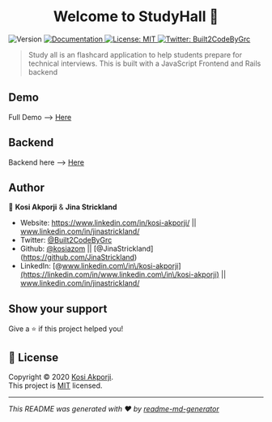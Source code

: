 <h1 align="center">Welcome to StudyHall 👋</h1>
<p>
  <img alt="Version" src="https://img.shields.io/badge/version-0.1.0-blue.svg?cacheSeconds=2592000" />
  <a href="https://github.com/kosiazom/mod3-study-hall-BACKEND" target="_blank">
    <img alt="Documentation" src="https://img.shields.io/badge/documentation-yes-brightgreen.svg" />
  </a>
  <a href="(https://choosealicense.com/licenses/mit/#)" target="_blank">
    <img alt="License: MIT" src="https://img.shields.io/badge/License-MIT-yellow.svg" />
  </a>
  <a href="https://twitter.com/Built2CodeByGrc" target="_blank">
    <img alt="Twitter: Built2CodeByGrc" src="https://img.shields.io/twitter/follow/Built2CodeByGrc.svg?style=social" />
  </a>
</p>

> Study all is an flashcard application to help students prepare for technical interviews. This is built with a JavaScript Frontend and Rails backend

## Demo
Full Demo --> [Here](https://youtu.be/wyz6vUxO1mE)

## Backend
 Backend here --> [Here](https://github.com/kosiazom/mod3-study-hall-BACKEND)

## Author

👤 **Kosi Akporji** & **Jina Strickland**

* Website: https://www.linkedin.com/in/kosi-akporji/ || www.linkedin.com/in/jinastrickland/
* Twitter: [@Built2CodeByGrc](https://twitter.com/Built2CodeByGrc)
* Github: [@kosiazom](https://github.com/kosiazom) || [@JinaStrickland] (https://github.com/JinaStrickland)
* LinkedIn: [@www.linkedin.com\/in\/kosi-akporji](https://linkedin.com/in/www.linkedin.com\/in\/kosi-akporji) || www.linkedin.com/in/jinastrickland/

## Show your support

Give a ⭐️ if this project helped you!

## 📝 License

Copyright © 2020 [Kosi Akporji](https://github.com/kosiazom).<br />
This project is [MIT]((https://choosealicense.com/licenses/mit/#)) licensed.

***
_This README was generated with ❤️ by [readme-md-generator](https://github.com/kefranabg/readme-md-generator)_
